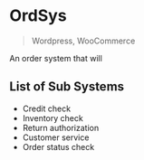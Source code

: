 # OrdSys

> Wordpress, WooCommerce

An order system that will



## List of Sub Systems
+ Credit check
+ Inventory check
+ Return authorization 
+ Customer service
+ Order status check


